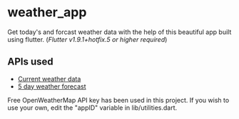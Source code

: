 # weather_app

Get today&#x27;s and forcast weather data with the help of this beautiful app built using flutter.
(*Flutter v1.9.1+hotfix.5 or higher required*)

## APIs used

- [Current weather data](https://openweathermap.org/current)
- [5 day weather forecast](https://openweathermap.org/forecast5)

Free OpenWeatherMap API key has been used in this project. If you wish to use your own, edit the "appID" variable in lib/utilities.dart.

